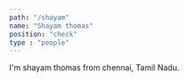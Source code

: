 ```yaml
---
path: "/shayam"
name: "Shayam thomas"
position: "check"
type : "people"
---
```



I'm shayam thomas from chennai, Tamil Nadu.
